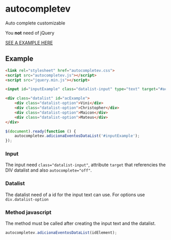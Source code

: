 # autocompletev
Auto complete customizable

You **not** need of jQuery

[SEE A EXAMPLE HERE](https://viniceosm.github.io/autocompletev/)


## Example

```html
<link rel="stylesheet" href="autocompletev.css">
<script src="autocompletev.js"></script>
<script src="jquery.min.js"></script>

<input id="inputExample" class="datalist-input" type="text" target="#acExample" autocomplete="off">

<div class="datalist" id="acExample">
    <div class="datalist-option">Vini</div>
    <div class="datalist-option">Christopher</div>
    <div class="datalist-option">Maicon</div>
    <div class="datalist-option">Mateus</div>
</div>
```

```javascript
$(document).ready(function () {
	autocompletev.adicionaEventosDataList('#inputExample');
});
```

### Input
The input need `class="datalist-input"`, attribute `target` that referencies the DIV datalist and also `autocomplete="off"`.

### Datalist
The datalist need of a id for the input text can use. For options use `div.datalist-option`

### Method javascript
The method must be called after creating the input text and the datalist.

```javascript
autocompletev.adicionaEventosDataList(idElement);
```